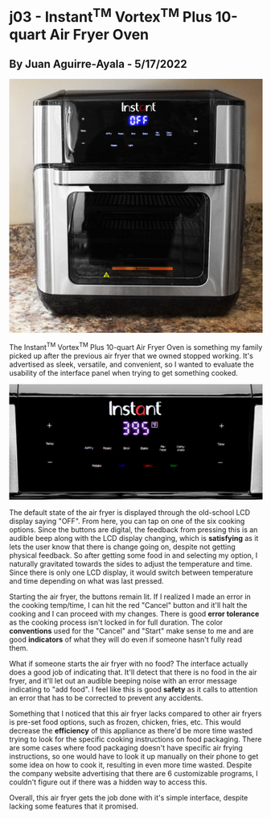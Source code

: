 # j03 - Instant<sup>TM</sup> Vortex<sup>TM</sup> Plus 10-quart Air Fryer Oven
## By Juan Aguirre-Ayala - 5/17/2022

![image](../assets/air-fryer.jpg)

The Instant<sup>TM</sup> Vortex<sup>TM</sup> Plus 10-quart Air Fryer Oven is something my family picked up after the previous air fryer that we owned stopped working. It's advertised as sleek, versatile, and convenient, so I wanted to evaluate the usability of the interface panel when trying to get something cooked. 

![image](../assets/air-fryer-interface.jpg)

The default state of the air fryer is displayed through the old-school LCD display saying "OFF". From here, you can tap on one of the six cooking options. Since the buttons are digital, the feedback from pressing this is an audible beep along with the LCD display changing, which is **satisfying** as it lets the user know that there is change going on, despite not getting physical feedback. So after getting some food in and selecting my option, I naturally gravitated towards the sides to adjust the temperature and time. Since there is only one LCD display, it would switch between temperature and time depending on what was last pressed. 

Starting the air fryer, the buttons remain lit. If I realized I made an error in the cooking temp/time, I can hit the red "Cancel" button and it'll halt the cooking and I can proceed with my changes. There is good **error tolerance** as the cooking process isn't locked in for full duration. The color **conventions** used for the "Cancel" and "Start" make sense to me and are good **indicators** of what they will do even if someone hasn't fully read them.

What if someone starts the air fryer with no food? The interface actually does a good job of indicating that. It'll detect that there is no food in the air fryer, and it'll let out an audible beeping noise with an error message indicating to "add food". I feel like this is good **safety** as it calls to attention an error that has to be corrected to prevent any accidents. 

Something that I noticed that this air fryer lacks compared to other air fryers is pre-set food options, such as frozen, chicken, fries, etc. This would decrease the **efficiency** of this appliance as there'd be more time wasted trying to look for the specific cooking instructions on food packaging. There are some cases where food packaging doesn't have specific air frying instructions, so one would have to look it up manually on their phone to get some idea on how to cook it, resulting in even more time wasted. Despite the company website advertising that there are 6 customizable programs, I couldn't figure out if there was a hidden way to access this.

Overall, this air fryer gets the job done with it's simple interface, despite lacking some features that it promised. 
